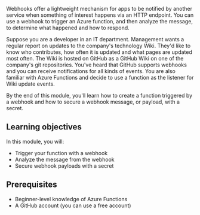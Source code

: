 Webhooks offer a lightweight mechanism for apps to be notified by another service when something of interest happens via an HTTP endpoint. You can use a webhook to trigger an Azure function, and then analyze the message, to determine what happened and how to respond.

Suppose you are a developer in an IT department. Management wants a regular report on updates to the company's technology Wiki. They'd like to know who contributes, how often it is updated and what pages are updated most often. The Wiki is hosted on GitHub as a GitHub Wiki on one of the company's git repositories. You've heard that GitHub supports webhooks and you can receive notifications for all kinds of events. You are also familiar with Azure Functions and decide to use a function as the listener for Wiki update events.

By the end of this module, you'll learn how to create a function triggered by a webhook and how to secure a webhook message, or payload, with a secret.

## Learning objectives

In this module, you will:

- Trigger your function with a webhook
- Analyze the message from the webhook
- Secure webhook payloads with a secret

## Prerequisites

- Beginner-level knowledge of Azure Functions
- A GitHub account (you can use a free account)

